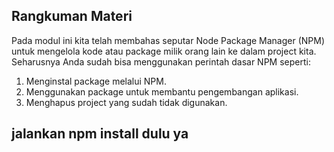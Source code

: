 ## Rangkuman Materi
Pada modul ini kita telah membahas seputar Node Package Manager (NPM) untuk mengelola kode atau package milik orang lain ke dalam project kita. Seharusnya Anda sudah bisa menggunakan perintah dasar NPM seperti:

1. Menginstal package melalui NPM.
2. Menggunakan package untuk membantu pengembangan aplikasi.
3. Menghapus project yang sudah tidak digunakan.

## jalankan npm install dulu ya